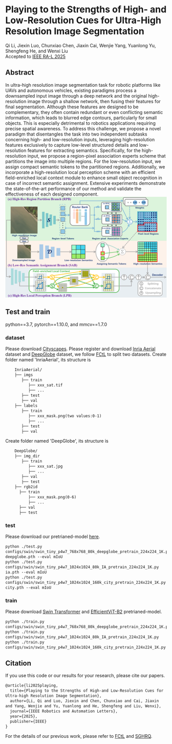 # Playing to the Strengths of High- and Low-Resolution Cues for Ultra-High Resolution Image Segmentation
Qi Li, Jiexin Luo, Chunxiao Chen, Jiaxin Cai, Wenjie Yang, Yuanlong Yu, Shengfeng He, and Wenxi Liu  
Accepted to [IEEE RA-L 2025](https://ieeexplore.ieee.org/abstract/document/11034711)
## Abstract
In ultra-high resolution image segmentation task for robotic platforms like UAVs and autonomous vehicles, existing paradigms process a downsampled input image through a deep network and the original high-resolution image through a shallow network, then fusing their features for final segmentation. Although these features are designed to be complementary, they often contain redundant or even conflicting semantic information, which leads to blurred edge contours, particularly for small objects. This is especially detrimental to robotics applications requiring precise spatial awareness. To address this challenge, we propose a novel paradigm that disentangles the task into two independent subtasks concerning high- and low-resolution inputs, leveraging high-resolution features exclusively to capture low-level structured details and low-resolution features for extracting semantics. Specifically, for the high-resolution input, we propose a region-pixel association experts scheme that partitions the image into multiple regions. For the low-resolution input, we assign compact semantic tokens to the partitioned regions. Additionally, we incorporate a high-resolution local perception scheme with an efficient field-enriched local context module to enhance small object recognition in case of incorrect semantic assignment. Extensive experiments demonstrate the state-of-the-art performance of our method and validate the effectiveness of each designed component.
![framework](https://github.com/liqiokkk/HLRC/blob/main/framework.png)
## Test and train
python==3.7, pytorch==1.10.0, and mmcv==1.7.0 
### dataset
Please download [Cityscapes](https://www.cityscapes-dataset.com/).
Please register and download [Inria Aerial](https://project.inria.fr/aerialimagelabeling/) dataset and [DeepGlobe](https://competitions.codalab.org/competitions/18468) dataset, we follow [FCtL](https://github.com/liqiokkk/FCtL) to split two datasets. 
Create folder named 'InriaAerial', its structure is 
```
    InriaAerial/
    ├── imgs
       ├── train
          ├── xxx_sat.tif
          ├── ...
       ├── test
       ├── val
    ├── labels
       ├── train
          ├── xxx_mask.png(two values:0-1)
          ├── ...
       ├── test
       ├── val
```
Create folder named 'DeepGlobe', its structure is
```
    DeepGlobe/
    ├── img_dir
       ├── train
          ├── xxx_sat.jpg
          ├── ...
       ├── val
       ├── test
    ├── rgb2id
      ├── train
          ├── xxx_mask.png(0-6)
          ├── ...
      ├── val
      ├── test
```
### test
Please download our pretrianed-model [here]().
```
python ./test.py configs/swin/swin_tiny_p4w7_768x768_80k_deepglobe_pretrain_224x224_1K.py deepglobe.pth --eval mIoU
python ./test.py configs/swin/swin_tiny_p4w7_1024x1024_80k_IA_pretrain_224x224_1K.py ia.pth --eval mIoU
python ./test.py configs/swin/swin_tiny_p4w7_1024x1024_160k_city_pretrain_224x224_1K.py city.pth --eval mIoU
```
### train
Please download [Swin Transformer]() and  [EfficientViT-B2](https://github.com/mit-han-lab/efficientvit/blob/master/applications/efficientvit_cls/README.md#pretrained-efficientvit-classification-models) pretrianed-model.
```
python ./train.py configs/swin/swin_tiny_p4w7_768x768_80k_deepglobe_pretrain_224x224_1K.py
python ./train.py configs/swin/swin_tiny_p4w7_1024x1024_80k_IA_pretrain_224x224_1K.py
python ./train.py configs/swin/swin_tiny_p4w7_1024x1024_160k_city_pretrain_224x224_1K.py
```
## Citation
If you use this code or our results for your research, please cite our papers.
```
@article{li2025playing,
  title={Playing to the Strengths of High-and Low-Resolution Cues for Ultra-high Resolution Image Segmentation},
  author={Li, Qi and Luo, Jiexin and Chen, Chunxiao and Cai, Jiaxin and Yang, Wenjie and Yu, Yuanlong and He, Shengfeng and Liu, Wenxi},
  journal={IEEE Robotics and Automation Letters},
  year={2025},
  publisher={IEEE}
}
```
For the details of our previous work, please refer to [FCtL](https://github.com/liqiokkk/FCtL) and [SGHRQ](https://github.com/liqiokkk/SGHRQ).
